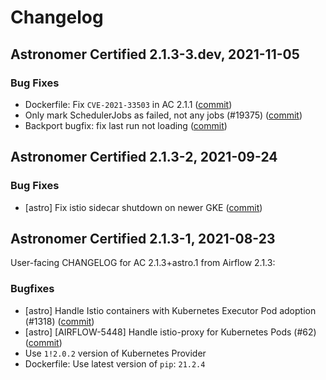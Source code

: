 # Changelog

Astronomer Certified 2.1.3-3.dev, 2021-11-05
--------------------------------------------

### Bug Fixes

- Dockerfile: Fix `CVE-2021-33503` in AC 2.1.1 ([commit](https://github.com/astronomer/ap-airflow/commit/b511b30))
- Only mark SchedulerJobs as failed, not any jobs (#19375) ([commit](https://github.com/astronomer/airflow/commit/60e80df))
- Backport bugfix: fix last run not loading ([commit](https://github.com/astronomer/airflow/commit/628ed10))

Astronomer Certified 2.1.3-2, 2021-09-24
--------------------------------------------

### Bug Fixes

- [astro] Fix istio sidecar shutdown on newer GKE ([commit](https://github.com/astronomer/airflow/commit/1883d7a06))

Astronomer Certified 2.1.3-1, 2021-08-23
----------------------------------------

User-facing CHANGELOG for AC 2.1.3+astro.1 from Airflow 2.1.3:

### Bugfixes

- [astro] Handle Istio containers with Kubernetes Executor Pod adoption (#1318) ([commit](https://github.com/astronomer/airflow/commit/26d52248b))
- [astro] [AIRFLOW-5448] Handle istio-proxy for Kubernetes Pods (#62) ([commit](https://github.com/astronomer/airflow/commit/dc8b2a999))
- Use `1!2.0.2` version of Kubernetes Provider
- Dockerfile: Use latest version of `pip`: `21.2.4`
